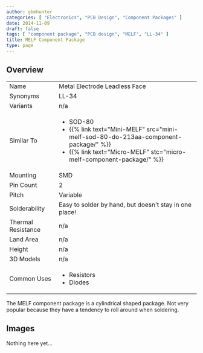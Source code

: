 ```yaml
---
author: gbmhunter
categories: [ "Electronics", "PCB Design", "Component Packages" ]
date: 2014-11-09
draft: false
tags: [ "component package", "PCB design", "MELF", "LL-34" ]
title: MELF Component Package
type: page
---
```


## Overview

<table>
<tbody >
<tr >
<td >Name</td>
<td >Metal Electrode Leadless Face</td>
</tr>
<tr>
<td >Synonyms</td>
<td>LL-34</td>
</tr>
<tr >
<td >Variants</td>
<td >n/a</td>
</tr>
<tr>
<td >Similar To</td>
<td>
  <ul>
    <li>SOD-80</li>
    <li>{{% link text="Mini-MELF" src="mini-melf-sod-80-do-213aa-component-package/" %}}</li>
    <li>{{% link text="Micro-MELF" stc="micro-melf-component-package/" %}}</li>
  </ul>
</td>
</tr>
<tr >
<td >Mounting</td>
<td >SMD</td>
</tr>
<tr >
<td >Pin Count</td>
<td >2</td>
</tr>
<tr >
<td >Pitch</td>
<td >Variable</td>
</tr>
<tr >
<td >Solderability</td>
<td >Easy to solder by hand, but doesn't stay in one place!</td>
</tr>
<tr >
<td >Thermal Resistance</td>
<td >n/a</td>
</tr>
<tr >
<td >Land Area</td>
<td >n/a</td>
</tr>
<tr >
<td >Height</td>
<td >n/a</td>
</tr>
<tr >
<td >3D Models</td>
<td >n/a</td>
</tr>
<tr>
<td >Common Uses</td>
<td>
  <ul>
    <li>Resistors</li>
    <li>Diodes</li>
  </ul>
</td>
</tr>
</tbody>
</table>

The MELF component package is a cylindrical shaped package. Not very popular because they have a tendency to roll around when soldering.

## Images

Nothing here yet...